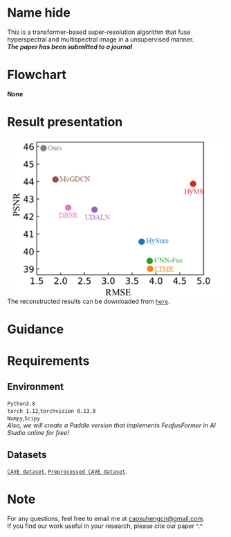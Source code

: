 # Name hide
This is a transformer-based super-resolution algorithm that fuse hyperspectral and multispectral image in a unsupervised manner.  
***The paper has been submitted to a journal***  
# Flowchart
**None**
# Result presentation
![Performance](https://github.com/Caoxuheng/imgs/blob/main/%E5%9B%BE%E7%89%871.png)  
The reconstructed results can be downloaded from [`here`](https://aistudio.baidu.com/aistudio/datasetdetail/182575).
# Guidance

# Requirements
## Environment
`Python3.8`  
`torch 1.12`,`torchvision 0.13.0`  
`Numpy`,`Scipy`  
*Also, we will create a Paddle version that implements FeafusFormer in AI Studio online for free!*
## Datasets
[`CAVE dataset`](https://www1.cs.columbia.edu/CAVE/databases/multispectral/), 
 [`Preprocessed CAVE dataset`](https://aistudio.baidu.com/aistudio/datasetdetail/147509).
# Note
For any questions, feel free to email me at caoxuhengcn@gmail.com.  
If you find our work useful in your research, please cite our paper ^.^
